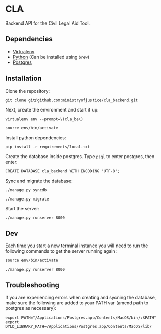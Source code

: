 # CLA

Backend API for the Civil Legal Aid Tool.

## Dependencies

* [Virtualenv](http://www.virtualenv.org/en/latest/)
* [Python](http://www.python.org/) (Can be installed using `brew`)
* [Postgres](http://www.postgresql.org/)

## Installation

Clone the repository:

    git clone git@github.com:ministryofjustice/cla_backend.git

Next, create the environment and start it up:

    virtualenv env --prompt=\(cla_be\)

    source env/bin/activate

Install python dependencies:

    pip install -r requirements/local.txt

Create the database inside postgres. Type `psql` to enter postgres, then enter:

    CREATE DATABASE cla_backend WITH ENCODING 'UTF-8';

Sync and migrate the database:

    ./manage.py syncdb

    ./manage.py migrate

Start the server:

    ./manage.py runserver 8000

## Dev

Each time you start a new terminal instance you will need to run the following commands to get the server running again:

    source env/bin/activate

    ./manage.py runserver 8000


## Troubleshooting

If you are experiencing errors when creating and sycning the database, make sure the following are added to your PATH var (amend path to postgres as necessary):

    export PATH="/Applications/Postgres.app/Contents/MacOS/bin/:$PATH"
    export DYLD_LIBRARY_PATH=/Applications/Postgres.app/Contents/MacOS/lib/